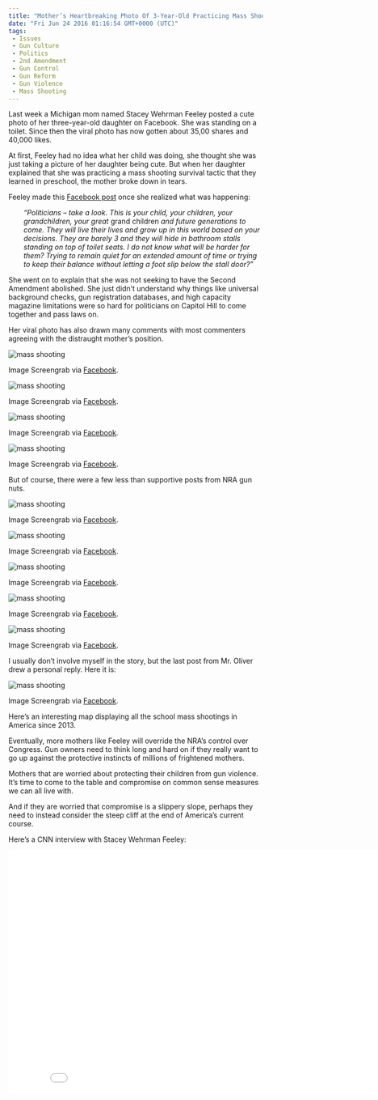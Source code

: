 ```yaml
---
title: "Mother’s Heartbreaking Photo Of 3-Year-Old Practicing Mass Shooting Survival Drill Goes Viral (VIDEO)"
date: "Fri Jun 24 2016 01:16:54 GMT+0000 (UTC)"
tags: 
 - Issues
 - Gun Culture
 - Politics
 - 2nd Amendment
 - Gun Control
 - Gun Reform
 - Gun Violence
 - Mass Shooting
---
```

<p><!--OffDef--></p><p><!--Ads1--></p><p>Last week a Michigan mom named Stacey Wehrman Feeley posted a cute photo of her three-year-old daughter on Facebook. She was standing on a toilet. Since then the viral photo has now gotten about 35,00 shares and 40,000 likes.</p><p>At first, Feeley had no idea what her child was doing, she thought she was just taking a picture of her daughter being cute. But when her daughter explained that she was practicing a mass shooting survival tactic that they learned in preschool, the mother broke down in tears.</p><p>Feeley made this <a href="https://www.facebook.com/stacey.w.feeley/posts/10209969511258300" onclick="__gaTracker(&apos;send&apos;, &apos;event&apos;, &apos;outbound-article&apos;, &apos;https://www.facebook.com/stacey.w.feeley/posts/10209969511258300&apos;, &apos;Facebook post&apos;);">Facebook post</a> once she realized what was happening:</p><p style="padding-left: 30px;"><em>&#x201C;Politicians &#x2013; take a look. This is your child, your children, your grandchildren, your great </em>grand children<em> and future generations to come. They will live their lives and grow up in this world based on your decisions. They are barely 3 and they will hide in bathroom stalls standing on top of toilet seats. I do not know what will be harder for them? Trying to remain quiet for an extended amount of time or trying to keep their balance without letting a foot slip below the stall door?&#x201D;</em></p><p>She went on to explain that she was not seeking to have the Second Amendment abolished. She just didn&#x2019;t understand why things like universal background checks, gun registration databases, and high capacity magazine limitations were so hard for politicians on Capitol Hill to come together and pass laws on.</p><p>Her viral photo has also drawn many comments with most commenters agreeing with the distraught mother&#x2019;s position.</p><div id="attachment_138852" style="width: 650px" class="wp-caption aligncenter"><img class="wp-image-138852" src="//i2.wp.com/cdn.liberalamerica.org/wp-content/uploads/2016/06/2016-06-23_17-12-28.jpg?resize=640%2C677" alt="mass shooting" srcset="//i2.wp.com/cdn.liberalamerica.org/wp-content/uploads/2016/06/2016-06-23_17-12-28.jpg?resize=640%2C677 537w, //i2.wp.com/cdn.liberalamerica.org/wp-content/uploads/2016/06/2016-06-23_17-12-28.jpg?resize=640%2C677 64w, //i2.wp.com/cdn.liberalamerica.org/wp-content/uploads/2016/06/2016-06-23_17-12-28.jpg?resize=640%2C677 350w" sizes="(max-width: 640px) 100vw, 640px" data-recalc-dims="1">
<p class="wp-caption-text">Image Screengrab via <a href="https://www.facebook.com/stacey.w.feeley" onclick="__gaTracker(&apos;send&apos;, &apos;event&apos;, &apos;outbound-article&apos;, &apos;https://www.facebook.com/stacey.w.feeley&apos;, &apos;Facebook&apos;);">Facebook</a>.</p>
</div><div id="attachment_138853" style="width: 630px" class="wp-caption aligncenter"><img class="wp-image-138853" src="//i2.wp.com/cdn.liberalamerica.org/wp-content/uploads/2016/06/2016-06-23_17-15-32.jpg?resize=620%2C194" alt="mass shooting" srcset="//i2.wp.com/cdn.liberalamerica.org/wp-content/uploads/2016/06/2016-06-23_17-15-32.jpg?resize=620%2C194 499w, //i2.wp.com/cdn.liberalamerica.org/wp-content/uploads/2016/06/2016-06-23_17-15-32.jpg?resize=620%2C194 64w, //i2.wp.com/cdn.liberalamerica.org/wp-content/uploads/2016/06/2016-06-23_17-15-32.jpg?resize=620%2C194 350w" sizes="(max-width: 620px) 100vw, 620px" data-recalc-dims="1">
<p class="wp-caption-text">Image Screengrab via <a href="https://www.facebook.com/stacey.w.feeley" onclick="__gaTracker(&apos;send&apos;, &apos;event&apos;, &apos;outbound-article&apos;, &apos;https://www.facebook.com/stacey.w.feeley&apos;, &apos;Facebook&apos;);">Facebook</a>.</p>
</div><div id="attachment_138864" style="width: 630px" class="wp-caption aligncenter"><img class="wp-image-138864" src="//i1.wp.com/cdn.liberalamerica.org/wp-content/uploads/2016/06/2016-06-23_17-20-25.jpg?resize=620%2C139" alt="mass shooting" srcset="//i1.wp.com/cdn.liberalamerica.org/wp-content/uploads/2016/06/2016-06-23_17-20-25.jpg?resize=620%2C139 487w, //i1.wp.com/cdn.liberalamerica.org/wp-content/uploads/2016/06/2016-06-23_17-20-25.jpg?resize=620%2C139 64w, //i1.wp.com/cdn.liberalamerica.org/wp-content/uploads/2016/06/2016-06-23_17-20-25.jpg?resize=620%2C139 350w" sizes="(max-width: 620px) 100vw, 620px" data-recalc-dims="1">
<p class="wp-caption-text">Image Screengrab via <a href="https://www.facebook.com/stacey.w.feeley" onclick="__gaTracker(&apos;send&apos;, &apos;event&apos;, &apos;outbound-article&apos;, &apos;https://www.facebook.com/stacey.w.feeley&apos;, &apos;Facebook&apos;);" target="_blank">Facebook</a>.</p>
</div><div id="attachment_138860" style="width: 630px" class="wp-caption aligncenter"><img class="wp-image-138860" src="//i2.wp.com/cdn.liberalamerica.org/wp-content/uploads/2016/06/2016-06-23_17-32-40.jpg?resize=620%2C127" alt="mass shooting" srcset="//i2.wp.com/cdn.liberalamerica.org/wp-content/uploads/2016/06/2016-06-23_17-32-40.jpg?resize=620%2C127 492w, //i2.wp.com/cdn.liberalamerica.org/wp-content/uploads/2016/06/2016-06-23_17-32-40.jpg?resize=620%2C127 64w, //i2.wp.com/cdn.liberalamerica.org/wp-content/uploads/2016/06/2016-06-23_17-32-40.jpg?resize=620%2C127 350w" sizes="(max-width: 620px) 100vw, 620px" data-recalc-dims="1">
<p class="wp-caption-text">Image Screengrab via <a href="https://www.facebook.com/stacey.w.feeley" onclick="__gaTracker(&apos;send&apos;, &apos;event&apos;, &apos;outbound-article&apos;, &apos;https://www.facebook.com/stacey.w.feeley&apos;, &apos;Facebook&apos;);" target="_blank">Facebook</a>.</p>
</div><p>But of course, there were a few less than supportive posts from NRA gun nuts.</p><div id="attachment_138866" style="width: 630px" class="wp-caption aligncenter"><img class="wp-image-138866" src="//i2.wp.com/cdn.liberalamerica.org/wp-content/uploads/2016/06/2016-06-23_17-18-26.jpg?resize=620%2C119" alt="mass shooting" srcset="//i2.wp.com/cdn.liberalamerica.org/wp-content/uploads/2016/06/2016-06-23_17-18-26.jpg?resize=620%2C119 502w, //i2.wp.com/cdn.liberalamerica.org/wp-content/uploads/2016/06/2016-06-23_17-18-26.jpg?resize=620%2C119 64w, //i2.wp.com/cdn.liberalamerica.org/wp-content/uploads/2016/06/2016-06-23_17-18-26.jpg?resize=620%2C119 350w" sizes="(max-width: 620px) 100vw, 620px" data-recalc-dims="1">
<p class="wp-caption-text">Image Screengrab via <a href="https://www.facebook.com/stacey.w.feeley" onclick="__gaTracker(&apos;send&apos;, &apos;event&apos;, &apos;outbound-article&apos;, &apos;https://www.facebook.com/stacey.w.feeley&apos;, &apos;Facebook&apos;);" target="_blank">Facebook</a>.</p>
</div><div id="attachment_138865" style="width: 630px" class="wp-caption aligncenter"><img class="wp-image-138865" src="//i2.wp.com/cdn.liberalamerica.org/wp-content/uploads/2016/06/2016-06-23_17-18-58.jpg?resize=620%2C125" alt="mass shooting" srcset="//i2.wp.com/cdn.liberalamerica.org/wp-content/uploads/2016/06/2016-06-23_17-18-58.jpg?resize=620%2C125 425w, //i2.wp.com/cdn.liberalamerica.org/wp-content/uploads/2016/06/2016-06-23_17-18-58.jpg?resize=620%2C125 64w, //i2.wp.com/cdn.liberalamerica.org/wp-content/uploads/2016/06/2016-06-23_17-18-58.jpg?resize=620%2C125 350w" sizes="(max-width: 620px) 100vw, 620px" data-recalc-dims="1">
<p class="wp-caption-text">Image Screengrab via <a href="https://www.facebook.com/stacey.w.feeley" onclick="__gaTracker(&apos;send&apos;, &apos;event&apos;, &apos;outbound-article&apos;, &apos;https://www.facebook.com/stacey.w.feeley&apos;, &apos;Facebook&apos;);">Facebook</a>.</p>
</div><div id="attachment_138862" style="width: 630px" class="wp-caption aligncenter"><img class="wp-image-138862" src="//i1.wp.com/cdn.liberalamerica.org/wp-content/uploads/2016/06/2016-06-23_17-31-36.jpg?resize=620%2C76" alt="mass shooting" srcset="//i1.wp.com/cdn.liberalamerica.org/wp-content/uploads/2016/06/2016-06-23_17-31-36.jpg?resize=620%2C76 497w, //i1.wp.com/cdn.liberalamerica.org/wp-content/uploads/2016/06/2016-06-23_17-31-36.jpg?resize=620%2C76 64w, //i1.wp.com/cdn.liberalamerica.org/wp-content/uploads/2016/06/2016-06-23_17-31-36.jpg?resize=620%2C76 350w" sizes="(max-width: 620px) 100vw, 620px" data-recalc-dims="1">
<p class="wp-caption-text">Image Screengrab via <a href="https://www.facebook.com/stacey.w.feeley" onclick="__gaTracker(&apos;send&apos;, &apos;event&apos;, &apos;outbound-article&apos;, &apos;https://www.facebook.com/stacey.w.feeley&apos;, &apos;Facebook&apos;);">Facebook</a>.</p>
</div><div id="attachment_138861" style="width: 630px" class="wp-caption aligncenter"><img class="wp-image-138861" src="//i0.wp.com/cdn.liberalamerica.org/wp-content/uploads/2016/06/2016-06-23_17-32-26.jpg?resize=620%2C67" alt="mass shooting" srcset="//i0.wp.com/cdn.liberalamerica.org/wp-content/uploads/2016/06/2016-06-23_17-32-26.jpg?resize=620%2C67 494w, //i0.wp.com/cdn.liberalamerica.org/wp-content/uploads/2016/06/2016-06-23_17-32-26.jpg?resize=620%2C67 64w, //i0.wp.com/cdn.liberalamerica.org/wp-content/uploads/2016/06/2016-06-23_17-32-26.jpg?resize=620%2C67 350w, //i0.wp.com/cdn.liberalamerica.org/wp-content/uploads/2016/06/2016-06-23_17-32-26.jpg?resize=620%2C67 478w" sizes="(max-width: 620px) 100vw, 620px" data-recalc-dims="1">
<p class="wp-caption-text">Image Screengrab via <a href="https://www.facebook.com/stacey.w.feeley" onclick="__gaTracker(&apos;send&apos;, &apos;event&apos;, &apos;outbound-article&apos;, &apos;https://www.facebook.com/stacey.w.feeley&apos;, &apos;Facebook&apos;);">Facebook</a>.</p>
</div><div id="attachment_138863" style="width: 630px" class="wp-caption aligncenter"><img class="wp-image-138863" src="//i1.wp.com/cdn.liberalamerica.org/wp-content/uploads/2016/06/2016-06-23_17-21-52.jpg?resize=620%2C112" alt="mass shooting" srcset="//i1.wp.com/cdn.liberalamerica.org/wp-content/uploads/2016/06/2016-06-23_17-21-52.jpg?resize=620%2C112 500w, //i1.wp.com/cdn.liberalamerica.org/wp-content/uploads/2016/06/2016-06-23_17-21-52.jpg?resize=620%2C112 64w, //i1.wp.com/cdn.liberalamerica.org/wp-content/uploads/2016/06/2016-06-23_17-21-52.jpg?resize=620%2C112 350w" sizes="(max-width: 620px) 100vw, 620px" data-recalc-dims="1">
<p class="wp-caption-text">Image Screengrab via <a href="https://www.facebook.com/stacey.w.feeley" onclick="__gaTracker(&apos;send&apos;, &apos;event&apos;, &apos;outbound-article&apos;, &apos;https://www.facebook.com/stacey.w.feeley&apos;, &apos;Facebook&apos;);">Facebook</a>.</p>
</div><p>I usually don&#x2019;t involve myself in the story, but the last post from Mr. Oliver drew a personal reply. Here it is:</p><div id="attachment_138869" style="width: 630px" class="wp-caption aligncenter"><img class="wp-image-138869" src="//i2.wp.com/cdn.liberalamerica.org/wp-content/uploads/2016/06/2016-06-23_17-41-07.jpg?resize=620%2C452" alt="mass shooting" srcset="//i2.wp.com/cdn.liberalamerica.org/wp-content/uploads/2016/06/2016-06-23_17-41-07.jpg?resize=620%2C452 421w, //i2.wp.com/cdn.liberalamerica.org/wp-content/uploads/2016/06/2016-06-23_17-41-07.jpg?resize=620%2C452 64w, //i2.wp.com/cdn.liberalamerica.org/wp-content/uploads/2016/06/2016-06-23_17-41-07.jpg?resize=620%2C452 350w" sizes="(max-width: 620px) 100vw, 620px" data-recalc-dims="1">
<p class="wp-caption-text">Image Screengrab via <a href="https://www.facebook.com/stacey.w.feeley" onclick="__gaTracker(&apos;send&apos;, &apos;event&apos;, &apos;outbound-article&apos;, &apos;https://www.facebook.com/stacey.w.feeley&apos;, &apos;Facebook&apos;);">Facebook</a>.</p>
</div><p>Here&#x2019;s an interesting map displaying all the school mass shootings in America since&#xA0;2013.</p><p><!--Ads2--></p><p>Eventually, more mothers like Feeley will override the NRA&#x2019;s control over Congress. Gun owners need to think long and hard on if they really want to go up against the protective instincts of millions of frightened mothers.</p><p>Mothers that are worried about protecting their children from gun violence. It&#x2019;s time to come to the table and compromise&#xA0;on common sense measures we can all live with.</p><p>And if they are worried that compromise is a slippery&#xA0;slope, perhaps they need to instead consider the steep cliff at the end of America&#x2019;s current course.</p><p>Here&#x2019;s a CNN interview with Stacey Wehrman Feeley:</p><p><iframe width="853" height="480" src="//www.youtube.com/embed/r8hZTJVWJ_4" frameborder="0" allowfullscreen></iframe></p>